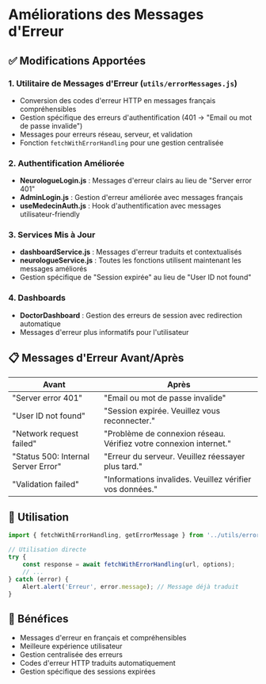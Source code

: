 # Améliorations des Messages d'Erreur

## ✅ Modifications Apportées

### 1. **Utilitaire de Messages d'Erreur** (`utils/errorMessages.js`)
- Conversion des codes d'erreur HTTP en messages français compréhensibles
- Gestion spécifique des erreurs d'authentification (401 → "Email ou mot de passe invalide")
- Messages pour erreurs réseau, serveur, et validation
- Fonction `fetchWithErrorHandling` pour une gestion centralisée

### 2. **Authentification Améliorée**
- **NeurologueLogin.js** : Messages d'erreur clairs au lieu de "Server error 401"
- **AdminLogin.js** : Gestion d'erreur améliorée avec messages français
- **useMedecinAuth.js** : Hook d'authentification avec messages utilisateur-friendly

### 3. **Services Mis à Jour**
- **dashboardService.js** : Messages d'erreur traduits et contextualisés
- **neurologueService.js** : Toutes les fonctions utilisent maintenant les messages améliorés
- Gestion spécifique de "Session expirée" au lieu de "User ID not found"

### 4. **Dashboards**
- **DoctorDashboard** : Gestion des erreurs de session avec redirection automatique
- Messages d'erreur plus informatifs pour l'utilisateur

## 📋 Messages d'Erreur Avant/Après

| Avant | Après |
|-------|-------|
| "Server error 401" | "Email ou mot de passe invalide" |
| "User ID not found" | "Session expirée. Veuillez vous reconnecter." |
| "Network request failed" | "Problème de connexion réseau. Vérifiez votre connexion internet." |
| "Status 500: Internal Server Error" | "Erreur du serveur. Veuillez réessayer plus tard." |
| "Validation failed" | "Informations invalides. Veuillez vérifier vos données." |

## 🔧 Utilisation

```javascript
import { fetchWithErrorHandling, getErrorMessage } from '../utils/errorMessages';

// Utilisation directe
try {
    const response = await fetchWithErrorHandling(url, options);
    // ...
} catch (error) {
    Alert.alert('Erreur', error.message); // Message déjà traduit
}
```

## 🎯 Bénéfices
- Messages d'erreur en français et compréhensibles
- Meilleure expérience utilisateur
- Gestion centralisée des erreurs
- Codes d'erreur HTTP traduits automatiquement
- Gestion spécifique des sessions expirées
